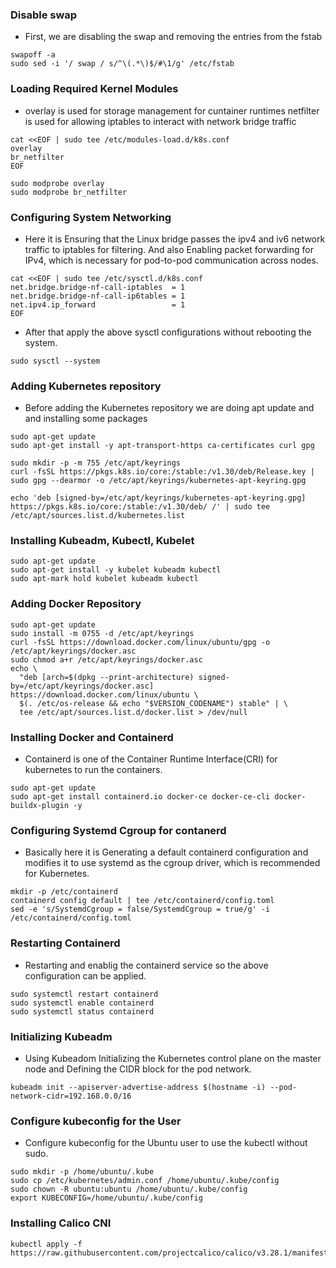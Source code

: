 ### Disable swap

- First, we are disabling the swap and removing the entries from the fstab

```
swapoff -a
sudo sed -i '/ swap / s/^\(.*\)$/#\1/g' /etc/fstab
```
### Loading Required Kernel Modules

- overlay is used for storage management for cuntainer runtimes
netfilter is used for allowing iptables to interact with network bridge traffic

```
cat <<EOF | sudo tee /etc/modules-load.d/k8s.conf
overlay
br_netfilter
EOF
```
```
sudo modprobe overlay
sudo modprobe br_netfilter
```

### Configuring System Networking

- Here it is Ensuring that the Linux bridge passes the ipv4 and iv6 network traffic to iptables for filtering. And also Enabling packet forwarding for IPv4, which is necessary for pod-to-pod communication across nodes.

```  
cat <<EOF | sudo tee /etc/sysctl.d/k8s.conf
net.bridge.bridge-nf-call-iptables  = 1
net.bridge.bridge-nf-call-ip6tables = 1
net.ipv4.ip_forward                 = 1
EOF
```
- After that apply the above sysctl configurations without rebooting the system.

```
sudo sysctl --system
```

### Adding Kubernetes repository

- Before adding the Kubernetes repository we are doing apt update and and installing some packages

```
sudo apt-get update
sudo apt-get install -y apt-transport-https ca-certificates curl gpg

sudo mkdir -p -m 755 /etc/apt/keyrings
curl -fsSL https://pkgs.k8s.io/core:/stable:/v1.30/deb/Release.key | sudo gpg --dearmor -o /etc/apt/keyrings/kubernetes-apt-keyring.gpg

echo 'deb [signed-by=/etc/apt/keyrings/kubernetes-apt-keyring.gpg] https://pkgs.k8s.io/core:/stable:/v1.30/deb/ /' | sudo tee /etc/apt/sources.list.d/kubernetes.list
```

### Installing Kubeadm, Kubectl, Kubelet

```
sudo apt-get update
sudo apt-get install -y kubelet kubeadm kubectl
sudo apt-mark hold kubelet kubeadm kubectl
```

### Adding Docker Repository

```
sudo apt-get update
sudo install -m 0755 -d /etc/apt/keyrings
curl -fsSL https://download.docker.com/linux/ubuntu/gpg -o /etc/apt/keyrings/docker.asc
sudo chmod a+r /etc/apt/keyrings/docker.asc
echo \
  "deb [arch=$(dpkg --print-architecture) signed-by=/etc/apt/keyrings/docker.asc] https://download.docker.com/linux/ubuntu \
  $(. /etc/os-release && echo "$VERSION_CODENAME") stable" | \
  tee /etc/apt/sources.list.d/docker.list > /dev/null
```
### Installing Docker and Containerd

- Containerd is one of the Container Runtime Interface(CRI) for kubernetes to run the containers.

```
sudo apt-get update
sudo apt-get install containerd.io docker-ce docker-ce-cli docker-buildx-plugin -y
```
### Configuring Systemd Cgroup for contanerd

- Basically here it is Generating a default containerd configuration and modifies it to use systemd as the cgroup driver, which is recommended for Kubernetes.

```
mkdir -p /etc/containerd
containerd config default | tee /etc/containerd/config.toml
sed -e 's/SystemdCgroup = false/SystemdCgroup = true/g' -i /etc/containerd/config.toml
```
### Restarting Containerd

- Restarting and enablig the containerd service so the above configuration can be applied.

```
sudo systemctl restart containerd
sudo systemctl enable containerd
sudo systemctl status containerd
```  
### Initializing Kubeadm

- Using Kubeadom Initializing the Kubernetes control plane on the master node and Defining the CIDR block for the pod network.

```
kubeadm init --apiserver-advertise-address $(hostname -i) --pod-network-cidr=192.168.0.0/16
```
### Configure kubeconfig for the User

- Configure kubeconfig for the Ubuntu user to use the kubectl without sudo.

```
sudo mkdir -p /home/ubuntu/.kube
sudo cp /etc/kubernetes/admin.conf /home/ubuntu/.kube/config
sudo chown -R ubuntu:ubuntu /home/ubuntu/.kube/config
export KUBECONFIG=/home/ubuntu/.kube/config
```

### Installing Calico CNI
```
kubectl apply -f https://raw.githubusercontent.com/projectcalico/calico/v3.28.1/manifests/calico.yaml
```
